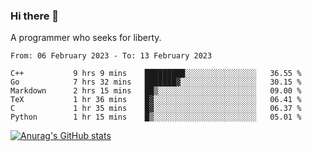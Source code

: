 ### Hi there 👋

<!--
**shejialuo/shejialuo** is a ✨ _special_ ✨ repository because its `README.md` (this file) appears on your GitHub profile.

Here are some ideas to get you started:

- 🔭 I’m currently working on ...
- 🌱 I’m currently learning ...
- 👯 I’m looking to collaborate on ...
- 🤔 I’m looking for help with ...
- 💬 Ask me about ...
- 📫 How to reach me: ...
- 😄 Pronouns: ...
- ⚡ Fun fact: ...
-->

A programmer who seeks for liberty.

<!--START_SECTION:waka-->

```text
From: 06 February 2023 - To: 13 February 2023

C++           9 hrs 9 mins    █████████░░░░░░░░░░░░░░░░   36.55 %
Go            7 hrs 32 mins   ███████▓░░░░░░░░░░░░░░░░░   30.15 %
Markdown      2 hrs 15 mins   ██▒░░░░░░░░░░░░░░░░░░░░░░   09.00 %
TeX           1 hr 36 mins    █▓░░░░░░░░░░░░░░░░░░░░░░░   06.41 %
C             1 hr 35 mins    █▓░░░░░░░░░░░░░░░░░░░░░░░   06.37 %
Python        1 hr 15 mins    █▒░░░░░░░░░░░░░░░░░░░░░░░   05.01 %
```

<!--END_SECTION:waka-->

[![Anurag's GitHub stats](https://github-readme-stats.vercel.app/api?username=shejialuo&show_icons=true&theme=dracula)](https://github.com/anuraghazra/github-readme-stats)
